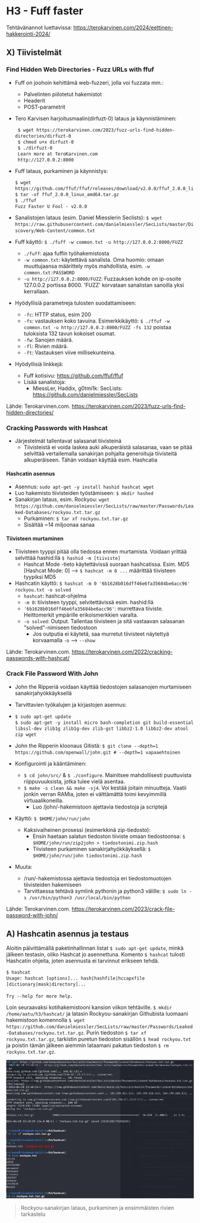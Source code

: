 # H3 - Fuff faster

Tehtävänannot luettavissa: https://terokarvinen.com/2024/eettinen-hakkerointi-2024/

## X) Tiivistelmät

### Find Hidden Web Directories - Fuzz URLs with ffuf
 - Fuff on joohoin kehittämä web-fuzzeri, jolla voi fuzzata mm.:
   - Palvelinten piilotetut hakemistot
   - Headerit
   - POST-parametrit

 - Tero Karvisen harjoitusmaalin(dirfuzt-0) lataus ja käynnistäminen:
   ````   
    $ wget https://terokarvinen.com/2023/fuzz-urls-find-hidden-directories/dirfuzt-0
    $ chmod u+x dirfuzt-0
    $ ./dirfuzt-0
    Learn more at TeroKarvinen.com
    http://127.0.0.2:8000
   ````
 - Fuff lataus, purkaminen ja käynnistys:
   ````
   $ wget https://github.com/ffuf/ffuf/releases/download/v2.0.0/ffuf_2.0.0_linux_amd64.tar.gz
   $ tar -xf ffuf_2.0.0_linux_amd64.tar.gz
   $ ./ffuf
   Fuzz Faster U Fool - v2.0.0
   ````
 - Sanalistojen lataus (esim. Daniel Miesslerin Seclists): ``$ wget https://raw.githubusercontent.com/danielmiessler/SecLists/master/Discovery/Web-Content/common.txt``
 - Fuff käyttö: ``$ ./fuff -w common.txt -u http://127.0.0.2:8000/FUZZ``
   - ``./fuff``: ajaa fuffin työhakemistosta
   - ``-w common.txt``: käytettävä sanalista. Oma huomio: omaan muuttujaansa määrittely myös mahdollista, esim. ``-w common.txt:PASSWORD``
   - ``-u http://127.0.0.2:8000/FUZZ``: Fuzzauksen kohde on ip-osoite 127.0.0.2 portissa 8000. 'FUZZ' korvataan sanalistan sanoilla yksi kerrallaan. 
 - Hyödyllisiä parametreja tulosten suodattamiseen:
   - ``-fc``: HTTP status, esim 200
   - ``-fs``: vastauksen koko tavuina. Esimerkkikäyttö: ``$ ./ffuf -w common.txt -u http://127.0.0.2:8000/FUZZ -fs 132`` poistaa tuloksista 132 tavun kokoiset osumat.
   - ``-fw``: Sanojen määrä.
   - ``-fl``: Rivien määrä.
   - ``-ft``: Vastauksen viive millisekunteina.
  
- Hyödyllisiä linkkejä:
  - Fuff kotisivu: https://github.com/ffuf/ffuf
  - Lisää sanalistoja:
    - MiessLer, Haddix, g0tmi1k: SecLists: https://github.com/danielmiessler/SecLists

Lähde: Terokarvinen.com. https://terokarvinen.com/2023/fuzz-urls-find-hidden-directories/

### Cracking Passwords with Hashcat

 - Järjestelmät tallentavat salasanat tiivisteinä
   - Tiivisteistä ei voida laskea auki alkuperäistä salasanaa, vaan se pitää selvittää vertailemalla sanakirjan pohjalta generoituja tiivisteitä alkuperäiseen. Tähän voidaan käyttää esim. Hashcatia

 #### Hashcatin asennus
 
 - Asennus: ``sudo apt-get -y install hashid hashcat wget``
 - Luo hakemisto tiivisteiden työstämiseen: ``$ mkdir hashed``
 - Sanakirjan lataus, esim. Rockyou: ``wget https://github.com/danielmiessler/SecLists/raw/master/Passwords/Leaked-Databases/rockyou.txt.tar.gz``
   - Purkaminen: ``$ tar xf rockyou.txt.tar.gz``
   - Sisältää ~14 miljoonaa sanaa

  #### Tiivisteen murtaminen

  - Tiivisteen tyyppi pitää olla tiedossa ennen murtamista. Voidaan yrittää selvittää hashid:llä ``$ hashid -m [tiiviste]``
    - Hashcat Mode -tieto käytettävissä suoraan hashcatissa. Esim. MD5 [Hashcat Mode: 0] --> ``$ hashcat -m 0 ...`` määrittää tiivisteen tyypiksi MD5
  - Hashcatin käyttö: ``$ hashcat -m 0 '6b1628b016dff46e6fa35684be6acc96' rockyou.txt -o solved``
    - ``hashcat``: hashcat-ohjelma
    - ``-m 0``: tiivisteen tyyppi, selvitettävissä esim. hashid:llä
    - ``'6b1628b016dff46e6fa35684be6acc96'``: murrettava tiiviste. Heittomerkit ympärille erikoismerkkien varalta.
    - ``-o solved``: Output. Tallentaa tiivisteen ja sitä vastaavan salasanan "solved"-nimiseen tiedostoon
      - Jos outputia ei käytetä, saa murretut tiivisteet näytettyä korvaamalla ``-o`` -->  ``--show``

Lähde: Terokarvinen.com. https://terokarvinen.com/2022/cracking-passwords-with-hashcat/
  
### Crack File Password With John

 - John the Ripperiä voidaan käyttää tiedostojen salasanojen murtamiseen sanakirjahyökkäyksellä
 - Tarvittavien työkalujen ja kirjastojen asennus:
  - ````
    $ sudo apt-get update
    $ sudo apt-get -y install micro bash-completion git build-essential libssl-dev zlib1g zlib1g-dev zlib-gst libbz2-1.0 libbz2-dev atool zip wget
    ````
 - John the Ripperin kloonaus Gitistä: ``$ git clone --depth=1 https://github.com/openwall/john.git # --depth=1 vapaaehtoinen``
 - Konfigurointi ja kääntäminen:
   - ``$ cd john/src/`` & ``$ ./configure``. Mainitsee mahdollisesti puuttuvista riippuvuuksista, jotka tulee vielä asentaa.
   - ``$ make -s clean && make -sj4``. Voi kestää joitain minuutteja. Vaatii jonkin verran RAMia, joten ei välttämättä toimi kevyimmillä virtuaalikoneilla.
     - Luo /john/-hakemistoon ajettavia tiedostoja ja scriptejä
 - Käyttö: ``$ $HOME/john/run/john``
   - Kaksivaiheinen prosessi (esimerkkinä zip-tiedosto):
     - Ensin haetaan salatun tiedoston tiiviste omaan tiedostoonsa: ``$ $HOME/john/run/zip2john > tiedostonimi.zip.hash``
     - Tiivisteen purkaminen sanakirjahyökkäyksellä: ``$ $HOME/john/run/john tiedostonimi.zip.hash``
    
 - Muuta:
   - /run/-hakemistossa ajettavia tiedostoja eri tiedostomuotojen tiivisteiden hakemiseen
   - Tarvittaessa tehtävä symlink pythonin ja python3 välille: ``$ sudo ln -s /usr/bin/python3 /usr/local/bin/python``
 
Lähde: Terokarvinen.com. https://terokarvinen.com/2023/crack-file-password-with-john/


## A) Hashcatin asennus ja testaus

Aloitin päivittämällä paketinhallinnan listat ``$ sudo apt-get update``, minkä jälkeen testasin, oliko Hashcat jo asennettuna. Komento ``$ hashcat`` tulosti Hashcatin ohjeita, joten asennusta ei tarvinnut erikseen tehdä. 

````
$ hashcat            
Usage: hashcat [options]... hash|hashfile|hccapxfile [dictionary|mask|directory]...

Try --help for more help.
````
Loin seuraavaksi kotihakemistooni kansion viikon tehtäville. ``$ mkdir /home/aatu/h3/hashcat/`` ja latasin Rockyou-sanakirjan Githubista luomaani hakemistoon komennolla ``$ wget https://github.com/danielmiessler/SecLists/raw/master/Passwords/Leaked-Databases/rockyou.txt.tar.gz``. Purin tiedoston ``$ tar xf rockyou.txt.tar.gz``, tarkistin puretun tiedoston sisällön ``$ head rockyou.txt`` ja poistin tämän jälkeen aiemmin lataamani pakatun tiedoston ``$ rm rockyou.txt.tar.gz``.

![Add file: Rockyou lataus](/img/h3/hashcat_sanakirja.png)
> Rockyou-sanakirjan lataus, purkaminen ja ensimmäisten rivien tarkastelu

